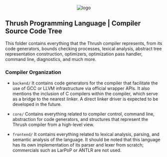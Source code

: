 <p align="center">
  <img src= "https://github.com/thrushlang/thrushc/blob/master/assets/thrushlang-v1.6.png" alt= "logo" style= "width: 2hv; height: 2hv;"> </img>
</p>

## Thrush Programming Language | Compiler Source Code Tree

This folder contains everything that the Thrush compiler represents, from its code generators, bounds checking processes, lexical analysis, abstract tree representation construction, optimizers, optimization pass handler, command line, diagnostics, and much more.

### Compiler Organization

- ``backend/`` It contains code generators for the compiler that facilitate the use of GCC or LLVM infrastructure via official wrapper APIs. It also mentions the inclusion of C compilers within the compiler, which serve as a bridge to the nearest linker. A direct linker driver is expected to be developed in the future.

- ``core/`` Contains everything related to compiler control, command line, abstraction for code generators, and structures that represent the Thrush compiler from a high-level view.

- ``frontend/`` It contains everything related to lexical analysis, parsing, and semantic analysis of the language. It should be noted that this language has its own implementation of its parser and lexer from scratch; commercials such as LarPoP or ANTLR are not used.
